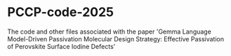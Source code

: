 # PCCP-code-2025
The code and other files associated with the paper 'Gemma Language Model-Driven Passivation Molecular Design Strategy: Effective Passivation of Perovskite Surface Iodine Defects'
